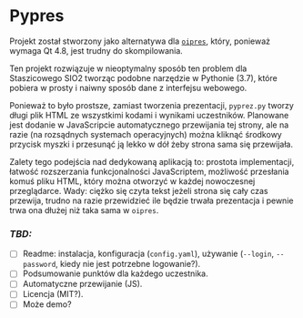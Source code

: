 # Pypres

Projekt został stworzony jako alternatywa dla [`oipres`](https://github.com/sio2project/oipres), który, ponieważ wymaga Qt 4.8, jest trudny do skompilowania.

Ten projekt rozwiązuje w nieoptymalny sposób ten problem dla Staszicowego SIO2 tworząc podobne narzędzie w Pythonie (3.7), które pobiera w prosty i naiwny sposób dane z interfejsu webowego.

Ponieważ to było prostsze, zamiast tworzenia prezentacji, `pyprez.py` tworzy długi plik HTML ze wszystkimi kodami i wynikami uczestników. Planowane jest dodanie w JavaScripcie automatycznego przewijania tej strony, ale na razie (na rozsądnych systemach operacyjnych) można kliknąć środkowy przycisk myszki i przesunąć ją lekko w dół żeby strona sama się przewijała. 

Zalety tego podejścia nad dedykowaną aplikacją to: prostota implementacji, łatwość rozszerzania funkcjonalności JavaScriptem, możliwość przesłania komuś pliku HTML, który można otworzyć w każdej nowoczesnej przeglądarce. Wady: ciężko się czyta tekst jeżeli strona się cały czas przewija, trudno na razie przewidzieć ile będzie trwała prezentacja i pewnie trwa ona dłużej niż taka sama w `oipres`.


### *TBD:*

- [ ] Readme: instalacja, konfiguracja (`config.yaml`), używanie (`--login`, `--password`, kiedy nie jest potrzebne logowanie?).
- [ ] Podsumowanie punktów dla każdego uczestnika.
- [ ] Automatyczne przewijanie (JS).  <!-- To można zsynchronizować z themem Papers, please mniej więcej tak, jak to robi tam menu główne XD -->
- [ ] Licencja (MIT?).
- [ ] Może demo?
